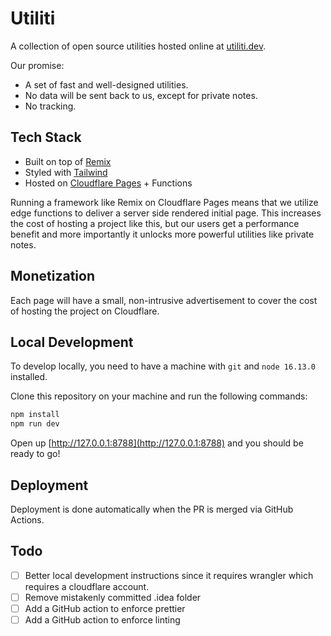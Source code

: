 # Utiliti

A collection of open source utilities hosted online at [utiliti.dev](https://utiliti.dev).

Our promise:
 - A set of fast and well-designed utilities.
 - No data will be sent back to us, except for private notes.
 - No tracking.

## Tech Stack
- Built on top of [Remix](https://remix.run)
- Styled with [Tailwind](https://tailwindcss.com/)
- Hosted on [Cloudflare Pages](https://pages.cloudflare.com/) + Functions

Running a framework like Remix on Cloudflare Pages means that we utilize edge functions to deliver a server side rendered initial page. This increases the cost of hosting a project like this, but our users get a performance benefit and more importantly it unlocks more powerful utilities like private notes. 

## Monetization

Each page will have a small, non-intrusive advertisement to cover the cost of hosting the project on Cloudflare.

## Local Development
 
To develop locally, you need to have a machine with `git` and `node 16.13.0` installed.

Clone this repository on your machine and run the following commands:

```sh
npm install
npm run dev
```

Open up [http://127.0.0.1:8788](http://127.0.0.1:8788) and you should be ready to go!

## Deployment

Deployment is done automatically when the PR is merged via GitHub Actions.

## Todo
 - [ ] Better local development instructions since it requires wrangler which requires a cloudflare account.
 - [ ] Remove mistakenly committed .idea folder
 - [ ] Add a GitHub action to enforce prettier
 - [ ] Add a GitHub action to enforce linting
